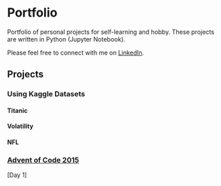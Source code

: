 # Portfolio
Portfolio of personal projects for self-learning and hobby. These projects are written in Python (Jupyter Notebook).

Please feel free to connect with me on [LinkedIn](https://www.linkedin.com/in/wei-en-chua/).

## Projects
### Using Kaggle Datasets
#### Titanic 
#### Volatility
#### NFL
### [Advent of Code 2015](https://adventofcode.com/2015)
[Day 1]
